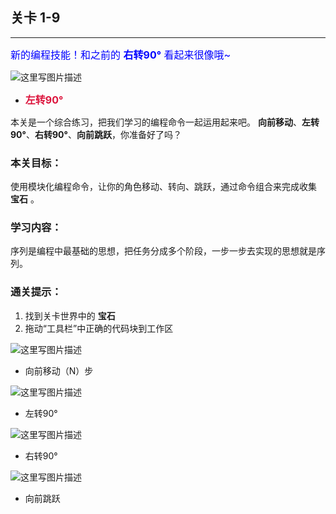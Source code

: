 ## 关卡 1-9

------
<font color=#0000FF size=3>新的编程技能！和之前的 **右转90°** 看起来很像哦~</font>

 ![这里写图片描述](scene/image/turn_left.png)
 - <font color=#DC143C size=3>**左转90°**</font>
 
本关是一个综合练习，把我们学习的编程命令一起运用起来吧。 **向前移动**、**左转90°**、**右转90°**、**向前跳跃**，你准备好了吗？

### 本关目标：
使用模块化编程命令，让你的角色移动、转向、跳跃，通过命令组合来完成收集 **宝石** 。

### 学习内容：
序列是编程中最基础的思想，把任务分成多个阶段，一步一步去实现的思想就是序列。

### 通关提示：
1. 找到关卡世界中的 **宝石**
2. 拖动“工具栏”中正确的代码块到工作区
 
 ![这里写图片描述](scene/image/move_forward.png)
 - 向前移动（N）步
 
 ![这里写图片描述](scene/image/turn_left.png)
 - 左转90°
 
 ![这里写图片描述](scene/image/turn_right.png)
 - 右转90°
 
 ![这里写图片描述](scene/image/jump_forward.png)
 - 向前跳跃